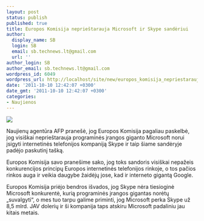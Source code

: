 ```yaml
---
layout: post
status: publish
published: true
title: Europos Komisija neprieštarauja Microsoft ir Skype sandėriui
author:
  display_name: SB
  login: SB
  email: sb.technews.lt@gmail.com
  url: ''
author_login: SB
author_email: sb.technews.lt@gmail.com
wordpress_id: 6049
wordpress_url: http://localhost/site/new/europos_komisija_nepriestarauja_microsoft_ir_skype_sanderiui/
date: '2011-10-10 12:42:07 +0300'
date_gmt: '2011-10-10 12:42:07 +0300'
categories:
- Naujienos
---
```

<div class="imgright"><img src="http://technews.lt/upload/2-1-Microsoft_skype.jpg"  /></div>
<p>Naujienų agentūra AFP pranešė, jog Europos Komisija pagaliau paskelbė, jog visiškai neprieštarauja programinės įrangos giganto Microsoft norui įsigyti internetinės telefonijos kompaniją Skype ir taip šiame sandėryje padėjo paskutinį tašką.</p>
<p>Europos Komisija savo pranešime sako, jog toks sandoris visiškai nepažeis konkurencijos principų Europos internetinės telefonijos rinkoje, o tos pačios rinkos auga ir veikia daugybe žaidėjų jose, kad ir interneto gigantą Google.</p>
<p>Europos Komisija priėjo bendros išvados, jog Skype nėra tiesioginė Microsoft konkurentė, kurią programinės įrangos gigantas norėtų „suvalgyti“, o mes tuo tarpu galime priminti, jog Microsoft perka Skype už 8,5 mlrd. JAV dolerių ir ši kompanija taps atskiru Microsoft padaliniu jau kitais metais.</p>

